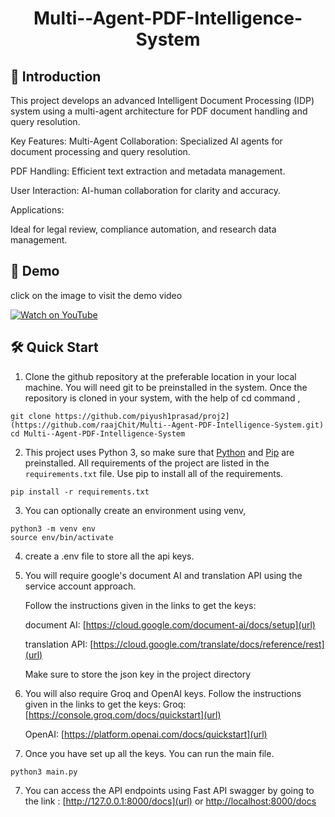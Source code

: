 

<h1 align="center">
  Multi--Agent-PDF-Intelligence-System
</h1>


## 📖 Introduction 

This project develops an advanced Intelligent Document Processing (IDP) system using a multi-agent architecture for PDF document handling and query resolution.

Key Features:
Multi-Agent Collaboration: Specialized AI agents for document processing and query resolution.

PDF Handling: Efficient text extraction and metadata management.

User Interaction: AI-human collaboration for clarity and accuracy.

Applications:

Ideal for legal review, compliance automation, and research data management.

## 🚀 Demo
click on the image to visit the demo video

[![Watch on YouTube](https://img.youtube.com/vi/oMpKkhVB0Eo/hqdefault.jpg)](https://www.youtube.com/watch?v=oMpKkhVB0Eo&t=1s)



## 🛠️ Quick Start 
1. Clone the github repository at the preferable location in your local machine. You will need git to be preinstalled in the system. Once the repository is cloned in your system, with the help of cd command ,
```
git clone https://github.com/piyush1prasad/proj2](https://github.com/raajChit/Multi--Agent-PDF-Intelligence-System.git)
cd Multi--Agent-PDF-Intelligence-System
```

2. This project uses Python 3, so make sure that [Python](https://www.python.org/downloads/) and [Pip](https://pip.pypa.io/en/stable/installation/) are preinstalled. All requirements of the project are listed in the ```requirements.txt``` file. Use pip to install all of the requirements.
```
pip install -r requirements.txt
```

3. You can optionally create an environment using venv,
```
python3 -m venv env
source env/bin/activate 
```
4. create a .env file to store all the api keys.
   
5. You will require google's document AI and translation API using the service account approach.

   Follow the instructions given in the links to get the keys:

   document AI: [https://cloud.google.com/document-ai/docs/setup](url)

   translation API: [https://cloud.google.com/translate/docs/reference/rest](url)

   Make sure to store the json key in the project directory

5. You will also require Groq and OpenAI keys.
   Follow the instructions given in the links to get the keys:
   Groq: [https://console.groq.com/docs/quickstart](url)
   
   OpenAI: [https://platform.openai.com/docs/quickstart](url)
   
6. Once you have set up all the keys. You can run the main file.
```
python3 main.py 
```
7. You can access the API endpoints using Fast API swagger by going to the link : [http://127.0.0.1:8000/docs](url) or [http://localhost:8000/docs](url)









